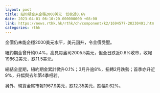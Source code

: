 ```yaml
---
layout: post
title: 紐約期金未企穩2000美元　低收近0.6%
date: 2023-04-01 06:10:20.000000000 +08:00
link: https://news.rthk.hk/rthk/ch/component/k2/1694577-20230401.htm
categories: rthk
---
```


金價仍未能企穩2000美元水平，美元回升，令金價受壓。

紐約期金曾升約0.4%，高見每盎司2005.5美元，但全日跌近0.6%收市，收報1986.2美元，跌11.5美元。

總結全星期，紐約期金累計微升0.1%；3月升逾8%，扭轉2月跌勢；首季亦升近9%，升幅與去年第4季相若。

另外，現貨金尾市報1967.9美元，跌12.35美元，跌幅0.62%。
